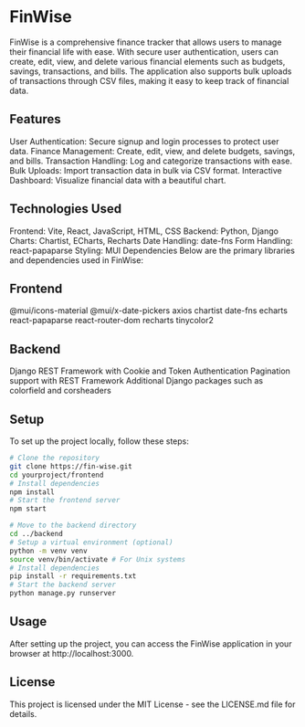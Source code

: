 # FinWise

FinWise is a comprehensive finance tracker that allows users to manage their financial life with ease. With secure user authentication, users can create, edit, view, and delete various financial elements such as budgets, savings, transactions, and bills. The application also supports bulk uploads of transactions through CSV files, making it easy to keep track of financial data.

## Features

User Authentication: Secure signup and login processes to protect user data.
Finance Management: Create, edit, view, and delete budgets, savings, and bills.
Transaction Handling: Log and categorize transactions with ease.
Bulk Uploads: Import transaction data in bulk via CSV format.
Interactive Dashboard: Visualize financial data with a beautiful chart.

## Technologies Used

Frontend: Vite, React, JavaScript, HTML, CSS
Backend: Python, Django
Charts: Chartist, ECharts, Recharts
Date Handling: date-fns
Form Handling: react-papaparse
Styling: MUI
Dependencies
Below are the primary libraries and dependencies used in FinWise:

## Frontend

@mui/icons-material
@mui/x-date-pickers
axios
chartist
date-fns
echarts
react-papaparse
react-router-dom
recharts
tinycolor2

## Backend

Django REST Framework with Cookie and Token Authentication
Pagination support with REST Framework
Additional Django packages such as colorfield and corsheaders

## Setup

To set up the project locally, follow these steps:

```bash
# Clone the repository
git clone https://fin-wise.git
cd yourproject/frontend
# Install dependencies
npm install
# Start the frontend server
npm start
```

```bash
# Move to the backend directory
cd ../backend
# Setup a virtual environment (optional)
python -m venv venv
source venv/bin/activate # For Unix systems
# Install dependencies
pip install -r requirements.txt
# Start the backend server
python manage.py runserver
```

## Usage

After setting up the project, you can access the FinWise application in your browser at http://localhost:3000.

## License

This project is licensed under the MIT License - see the LICENSE.md file for details.


